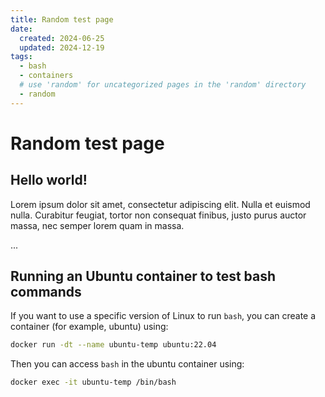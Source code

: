 ```yaml
---
title: Random test page
date:
  created: 2024-06-25
  updated: 2024-12-19
tags:
  - bash
  - containers
  # use 'random' for uncategorized pages in the 'random' directory
  - random
---
```


# Random test page

## Hello world!

Lorem ipsum dolor sit amet, consectetur adipiscing elit. Nulla et euismod
nulla. Curabitur feugiat, tortor non consequat finibus, justo purus auctor
massa, nec semper lorem quam in massa.

<!-- more -->

...


## Running an Ubuntu container to test bash commands

If you want to use a specific version of Linux to run `bash`, you can create a container (for example, ubuntu) using:
```bash
docker run -dt --name ubuntu-temp ubuntu:22.04
```

Then you can access `bash` in the ubuntu container using:
```bash
docker exec -it ubuntu-temp /bin/bash
```
